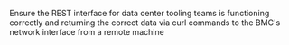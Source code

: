 Ensure the REST interface for data center tooling teams is functioning
correctly and returning the correct data via curl commands to the BMC's
network interface from a remote machine

